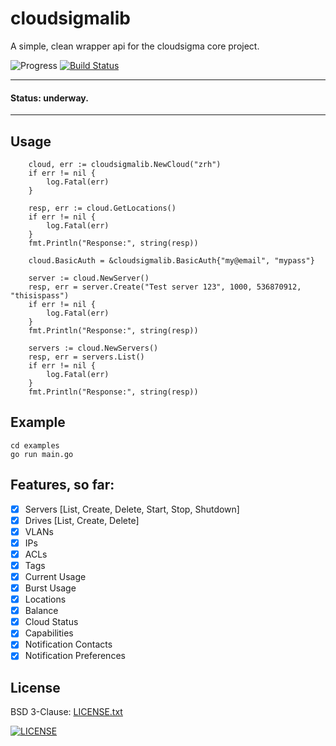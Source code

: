 # cloudsigmalib

A simple, clean wrapper api for the cloudsigma core project.

![Progress](http://progressed.io/bar/10?title=underway)
[![Build Status](https://travis-ci.org/russmack/cloudsigmalib.svg?branch=master)](https://travis-ci.org/russmack/cloudsigmalib)

---
#### Status: underway.
---

## Usage
```
	cloud, err := cloudsigmalib.NewCloud("zrh")
	if err != nil {
		log.Fatal(err)
	}

	resp, err := cloud.GetLocations()
	if err != nil {
		log.Fatal(err)
	}
	fmt.Println("Response:", string(resp))

	cloud.BasicAuth = &cloudsigmalib.BasicAuth{"my@email", "mypass"}

	server := cloud.NewServer()
	resp, err = server.Create("Test server 123", 1000, 536870912, "thisispass")
	if err != nil {
		log.Fatal(err)
	}
	fmt.Println("Response:", string(resp))

	servers := cloud.NewServers()
	resp, err = servers.List()
	if err != nil {
		log.Fatal(err)
	}
	fmt.Println("Response:", string(resp))
```

## Example
```
cd examples
go run main.go
```

## Features, so far:

- [X] Servers [List, Create, Delete, Start, Stop, Shutdown]
- [X] Drives [List, Create, Delete]
- [X] VLANs
- [X] IPs
- [X] ACLs
- [X] Tags
- [X] Current Usage
- [X] Burst Usage
- [X] Locations
- [X] Balance
- [X] Cloud Status
- [X] Capabilities
- [X] Notification Contacts
- [X] Notification Preferences

## License
BSD 3-Clause: [LICENSE.txt](LICENSE.txt)

[<img alt="LICENSE" src="http://img.shields.io/pypi/l/Django.svg?style=flat-square"/>](LICENSE.txt)
